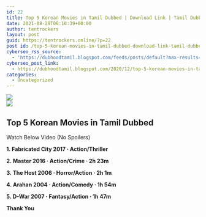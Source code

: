 ```yaml
---
id: 22
title: Top 5 Korean Movies in Tamil Dubbed | Download Link | Tamil Dubbed Korean Movies | Dubhoodtamil
date: 2021-08-29T06:10:39+00:00
author: tentrockers
layout: post
guid: https://tentrockers.online/?p=22
post id: /top-5-korean-movies-in-tamil-dubbed-download-link-tamil-dubbed-korean-movies-dubhoodtamil/
cyberseo_rss_source:
  - 'https://dubhoodtamil.blogspot.com/feeds/posts/default?max-results=150&start-index=1'
cyberseo_post_link:
  - https://dubhoodtamil.blogspot.com/2020/12/top-5-korean-movies-in-tamil-dubbed.html
categories:
  - Uncategorized
---
```

<div class="media_block">
  <img src="https://img.youtube.com/vi/G1GX3l9d6i4/default.jpg" class="media_thumbnail" />
</div>

<div>
  <img src="https://lh6.googleusercontent.com/proxy/QwhvR3mRBsVDAxeYjBd126O0b7TaBN-digkfr_jAgrDYatszWhB6HCZZF_0-bebHXd-_gpRtSQZptd2wNXkODlqfyVI" class="ff-og-image-inserted" />
</div>

## <span>Top 5 Korean Movies in Tamil Dubbed</span>

<span>Watch Below Video (No Spoilers)</span>

<div readability="15">
  <p>
  </p>
  
  <p>
    <span><b>1.&nbsp;</b></span><span><span><b>Fabricated City 2017 ‧ Action/Thriller</b></span></span>
  </p>
  
  <p>
    <span><span><b>2.&nbsp;</b></span></span><span><span><b>Master 2016 ‧ Action/Crime ‧ 2h 23m</b></span></span>
  </p>
  
  <p>
    <span><span><b>3.&nbsp;</b></span></span><span><span><b>The Host 2006 ‧ Horror/Action ‧ 2h 1m</b></span></span>
  </p>
  
  <p>
    <span><span><b>4.&nbsp;</b></span></span><span><span><b>Arahan 2004 ‧ Action/Comedy ‧ 1h 54m</b></span></span>
  </p>
  
  <p>
    <span><span><b>5.&nbsp;</b></span></span><span><span><b>D-War 2007 ‧ Fantasy/Action ‧ 1h 47m</b></span></span>
  </p>
  
  <p>
    <span><b>Thank You</b></span>
  </p>
  
  <p>
    <span><br /></span></div>